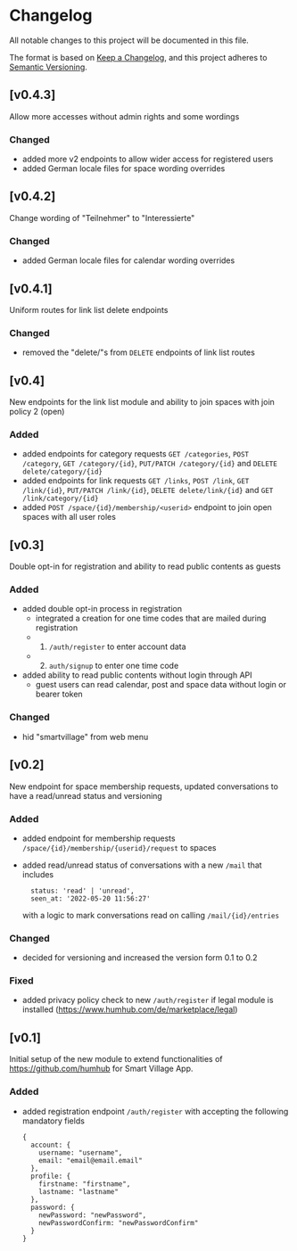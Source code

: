 # Changelog

All notable changes to this project will be documented in this file.

The format is based on [Keep a Changelog](https://keepachangelog.com),
and this project adheres to [Semantic Versioning](https://semver.org/).

## [v0.4.3]

Allow more accesses without admin rights and some wordings

### Changed

- added more v2 endpoints to allow wider access for registered users
- added German locale files for space wording overrides

## [v0.4.2]

Change wording of "Teilnehmer" to "Interessierte"

### Changed

- added German locale files for calendar wording overrides

## [v0.4.1]

Uniform routes for link list delete endpoints

### Changed

- removed the "delete/"s from `DELETE` endpoints of link list routes

## [v0.4]

New endpoints for the link list module and ability to join spaces with join policy 2 (open)

### Added

- added endpoints for category requests `GET /categories`, `POST /category`, `GET /category/{id}`, `PUT/PATCH /category/{id}` and `DELETE delete/category/{id}`
- added endpoints for link requests `GET /links`, `POST /link`, `GET /link/{id}`, `PUT/PATCH /link/{id}`, `DELETE delete/link/{id}` and `GET /link/category/{id}`
- added `POST /space/{id}/membership/<userid>` endpoint to join open spaces with all user roles

## [v0.3]

Double opt-in for registration and ability to read public contents as guests

### Added

- added double opt-in process in registration
  - integrated a creation for one time codes that are mailed during registration
  - 1. `/auth/register` to enter account data
  - 2. `auth/signup` to enter one time code
- added ability to read public contents without login through API
  - guest users can read calendar, post and space data without login or bearer token

### Changed

- hid "smartvillage" from web menu

## [v0.2]

New endpoint for space membership requests, updated conversations to have a read/unread status and versioning

### Added

- added endpoint for membership requests `/space/{id}/membership/{userid}/request` to spaces
- added read/unread status of conversations with a new `/mail` that includes

  ```
    status: 'read' | 'unread',
    seen_at: '2022-05-20 11:56:27'
  ```

  with a logic to mark conversations read on calling `/mail/{id}/entries`


### Changed

- decided for versioning and increased the version form 0.1 to 0.2

### Fixed

- added privacy policy check to new `/auth/register` if legal module is installed (https://www.humhub.com/de/marketplace/legal)

## [v0.1]

Initial setup of the new module to extend functionalities of https://github.com/humhub for Smart Village App.

### Added

- added registration endpoint `/auth/register` with accepting the following mandatory fields

  ```
  {
    account: {
      username: "username",
      email: "email@email.email"
    },
    profile: {
      firstname: "firstname",
      lastname: "lastname"
    },
    password: {
      newPassword: "newPassword",
      newPasswordConfirm: "newPasswordConfirm"
    }
  }
  ```

